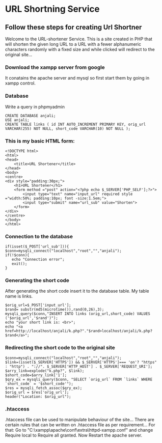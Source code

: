 # URL Shortning Service
## Follow these steps for creating Url Shortner
Welcome to the URL-shortener Service. This is a site created in PHP that will shorten the given long URL to a URL with a 
fewer alphanumeric characters randomly with a fixed size and while clicked will redirect to the original site...
### Download the xampp server from google
It conatains the apache server and mysql so first start them by going in xampp control.
### Database
Write a query in phpmyadmin
```
CREATE DATABASE anjali; 
USE anjali; 
CREATE TABLE links ( id INT AUTO_INCREMENT PRIMARY KEY, orig_url VARCHAR(255) NOT NULL, short_code VARCHAR(10) NOT NULL );
```
### This is my basic HTML form:
```
<!DOCTYPE html>
<html>
<head>
    <title>URL Shortener</title>
</head>
<body>
<centre>
<div style="padding:30px;">   
    <h1>URL Shortener</h1>
    <form method ="post" action="<?php echo $_SERVER['PHP_SELF'];?>">
        <input type="text" name="input_url" required style ="width:50%; padding:10px; font -size:1.5em;">
        <input type="submit" name="url_sub" value="Shorten">
    </form>
</div>
</centre>
</body>
</html>
```
### Connection to the database 
```
if(isset($_POST['url_sub'])){
$conn=mysqli_connect("localhost","root","","anjali");
if(!$conn){
   echo "Connection error";
   exit();
}
```
### Generating the short code 
After generating the short code insert it to the database table. My table name is links.
```
$orig_url=$_POST['input_url'];
$rand= substr(md5(microtime()),rand(0,26),3);
mysqli_query($conn,"INSERT INTO links (orig_url,short_code) VALUES ('$orig_url','$rand')");
echo "your short link is: <br>";
echo "<a href=http://localhost/anjali/k.php?"."$rand>localhost/anjali/k.php?$rand</a>";
```
### Redirecting the short code to the original site
```
$conn=mysqli_connect("localhost","root","","anjali");
$link=(isset($_SERVER['HTTPS']) && $_SERVER['HTTPS']=== 'on'? "https" : "http") . "://". $_SERVER['HTTP_HOST'] . $_SERVER['REQUEST_URI'];
$arry_link=explode("k.php?", $link);
$short_code=$arry_link['1'];
$qry_ex = mysqli_query($conn, "SELECT `orig_url` FROM `links` WHERE `short_code` = '$short_code'");
$res = mysqli_fetch_assoc($qry_ex);
$orig_url = $res['orig_url'];
header("Location: $orig_url");
```
### .htaccess
.htaccess file can be used to manipulate behaviour of the site... There are certain rules that can be written on .htaccess file as per requirement... 
For that:
Go to "C:\xampp\apache\conf\extra\httpd-xampp.conf"
and change Require local to Require all granted.
Now Restart the apache server.
